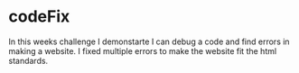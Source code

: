 # codeFix
In this weeks challenge I demonstarte I can debug a code and find errors in making a website. I fixed multiple errors to make the website fit the html standards.
